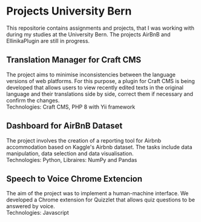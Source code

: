 # Projects University Bern

This repositorie contains assignments and projects, that I was working with during my studies at the University Bern. 
The projects AirBnB and EllinikaPlugin are still in progress. 
## Translation Manager for Craft CMS

The project aims to minimise inconsistencies between the language versions of web platforms. For this purpose, a plugin for Craft CMS is being developed that allows users to view recently edited texts in the original language and their translations side by side, correct them if necessary and confirm the changes.<br>
Technologies: Craft CMS, PHP 8 with Yii framework
## Dashboard for AirBnB Dataset
The project involves the creation of a reporting tool for Airbnb accommodation based on Kaggle's Airbnb dataset. The tasks include data manipulation, data selection and data visualisation.<br>
Technologies: Python, Libraires: NumPy and Pandas

## Speech to Voice Chrome Extencion
The aim of the project was to implement a human-machine interface. We developed a Chrome extension for Quizzlet that allows quiz questions to be answered by voice.<br>
Technologies: Javascript
